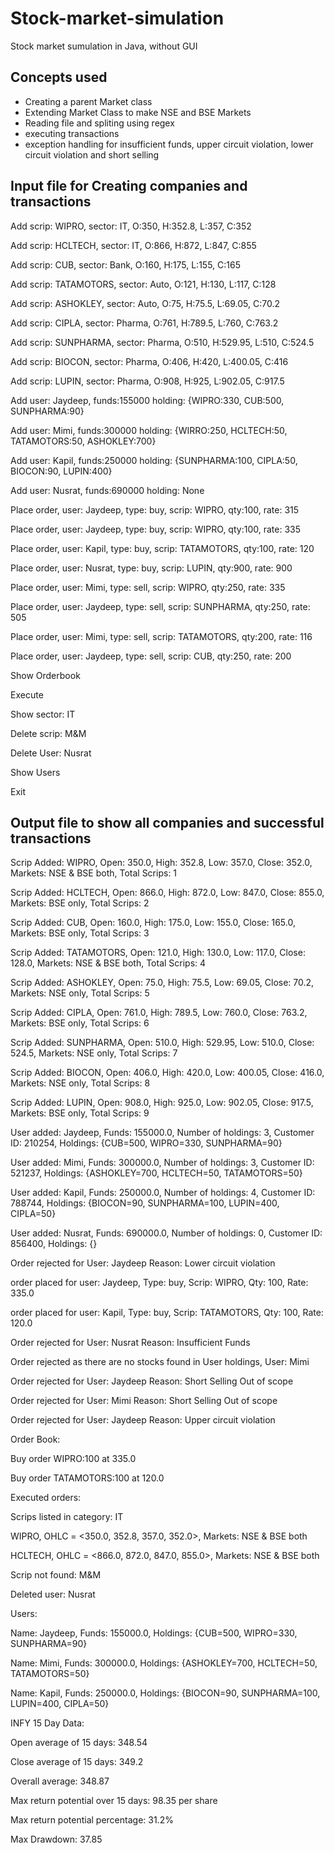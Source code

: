 # Stock-market-simulation
Stock market sumulation in Java, without GUI

## Concepts used
- Creating a parent Market class
- Extending Market Class to make NSE and BSE Markets
- Reading file and spliting using regex
- executing transactions 
- exception handling for insufficient funds, upper circuit violation, lower circuit violation and short selling

## Input file for Creating companies and transactions
Add scrip: WIPRO, sector: IT, O:350, H:352.8, L:357, C:352

Add scrip: HCLTECH, sector: IT, O:866, H:872, L:847, C:855

Add scrip: CUB, sector: Bank, O:160, H:175, L:155, C:165

Add scrip: TATAMOTORS, sector: Auto, O:121, H:130, L:117, C:128

Add scrip: ASHOKLEY, sector: Auto, O:75, H:75.5, L:69.05, C:70.2

Add scrip: CIPLA, sector: Pharma, O:761, H:789.5, L:760, C:763.2

Add scrip: SUNPHARMA, sector: Pharma, O:510, H:529.95, L:510, C:524.5

Add scrip: BIOCON, sector: Pharma, O:406, H:420, L:400.05, C:416

Add scrip: LUPIN, sector: Pharma, O:908, H:925, L:902.05, C:917.5

Add user: Jaydeep, funds:155000 holding: {WIPRO:330, CUB:500, SUNPHARMA:90}

Add user: Mimi, funds:300000 holding: {WIRRO:250, HCLTECH:50, TATAMOTORS:50, ASHOKLEY:700}

Add user: Kapil, funds:250000 holding: {SUNPHARMA:100, CIPLA:50, BIOCON:90, LUPIN:400}

Add user: Nusrat, funds:690000 holding: None

Place order, user: Jaydeep, type: buy, scrip: WIPRO, qty:100, rate: 315

Place order, user: Jaydeep, type: buy, scrip: WIPRO, qty:100, rate: 335

Place order, user: Kapil, type: buy, scrip: TATAMOTORS, qty:100, rate: 120

Place order, user: Nusrat, type: buy, scrip: LUPIN, qty:900, rate: 900

Place order, user: Mimi, type: sell, scrip: WIPRO, qty:250, rate: 335

Place order, user: Jaydeep, type: sell, scrip: SUNPHARMA, qty:250, rate: 505

Place order, user: Mimi, type: sell, scrip: TATAMOTORS, qty:200, rate: 116

Place order, user: Jaydeep, type: sell, scrip: CUB, qty:250, rate: 200

Show Orderbook

Execute

Show sector: IT

Delete scrip: M&M

Delete User: Nusrat

Show Users

Exit

## Output file to show all companies and successful transactions

Scrip Added: WIPRO, Open: 350.0, High: 352.8, Low: 357.0, Close: 352.0, Markets: NSE & BSE both, Total Scrips: 1

Scrip Added: HCLTECH, Open: 866.0, High: 872.0, Low: 847.0, Close: 855.0, Markets: BSE only, Total Scrips: 2

Scrip Added: CUB, Open: 160.0, High: 175.0, Low: 155.0, Close: 165.0, Markets: BSE only, Total Scrips: 3

Scrip Added: TATAMOTORS, Open: 121.0, High: 130.0, Low: 117.0, Close: 128.0, Markets: NSE & BSE both, Total Scrips: 4

Scrip Added: ASHOKLEY, Open: 75.0, High: 75.5, Low: 69.05, Close: 70.2, Markets: NSE only, Total Scrips: 5

Scrip Added: CIPLA, Open: 761.0, High: 789.5, Low: 760.0, Close: 763.2, Markets: BSE only, Total Scrips: 6

Scrip Added: SUNPHARMA, Open: 510.0, High: 529.95, Low: 510.0, Close: 524.5, Markets: NSE only, Total Scrips: 7

Scrip Added: BIOCON, Open: 406.0, High: 420.0, Low: 400.05, Close: 416.0, Markets: NSE only, Total Scrips: 8

Scrip Added: LUPIN, Open: 908.0, High: 925.0, Low: 902.05, Close: 917.5, Markets: BSE only, Total Scrips: 9

User added: Jaydeep, Funds: 155000.0, Number of holdings: 3, Customer ID: 210254, Holdings: {CUB=500, WIPRO=330, SUNPHARMA=90}

User added: Mimi, Funds: 300000.0, Number of holdings: 3, Customer ID: 521237, Holdings: {ASHOKLEY=700, HCLTECH=50, TATAMOTORS=50}

User added: Kapil, Funds: 250000.0, Number of holdings: 4, Customer ID: 788744, Holdings: {BIOCON=90, SUNPHARMA=100, LUPIN=400, CIPLA=50}

User added: Nusrat, Funds: 690000.0, Number of holdings: 0, Customer ID: 856400, Holdings: {}

Order rejected for User: Jaydeep Reason: Lower circuit violation

order placed for user: Jaydeep, Type: buy, Scrip: WIPRO, Qty: 100, Rate: 335.0

order placed for user: Kapil, Type: buy, Scrip: TATAMOTORS, Qty: 100, Rate: 120.0

Order rejected for User: Nusrat Reason: Insufficient Funds

Order rejected as there are no stocks found in User holdings, User: Mimi

Order rejected for User: Jaydeep Reason: Short Selling Out of scope

Order rejected for User: Mimi Reason: Short Selling Out of scope

Order rejected for User: Jaydeep Reason: Upper circuit violation


Order Book:

Buy order WIPRO:100 at 335.0

Buy order TATAMOTORS:100 at 120.0


Executed orders:


Scrips listed in category: IT

WIPRO, OHLC = <350.0, 352.8, 357.0, 352.0>, Markets: NSE & BSE both

HCLTECH, OHLC = <866.0, 872.0, 847.0, 855.0>, Markets: NSE & BSE both



Scrip not found: M&M

Deleted user: Nusrat



Users:

Name: Jaydeep, Funds: 155000.0, Holdings: {CUB=500, WIPRO=330, SUNPHARMA=90}

Name: Mimi, Funds: 300000.0, Holdings: {ASHOKLEY=700, HCLTECH=50, TATAMOTORS=50}

Name: Kapil, Funds: 250000.0, Holdings: {BIOCON=90, SUNPHARMA=100, LUPIN=400, CIPLA=50}



INFY 15 Day Data:

Open average of 15 days: 348.54

Close average of 15 days: 349.2

Overall average: 348.87

Max return potential over 15 days: 98.35 per share

Max return potential percentage: 31.2%

Max Drawdown: 37.85

